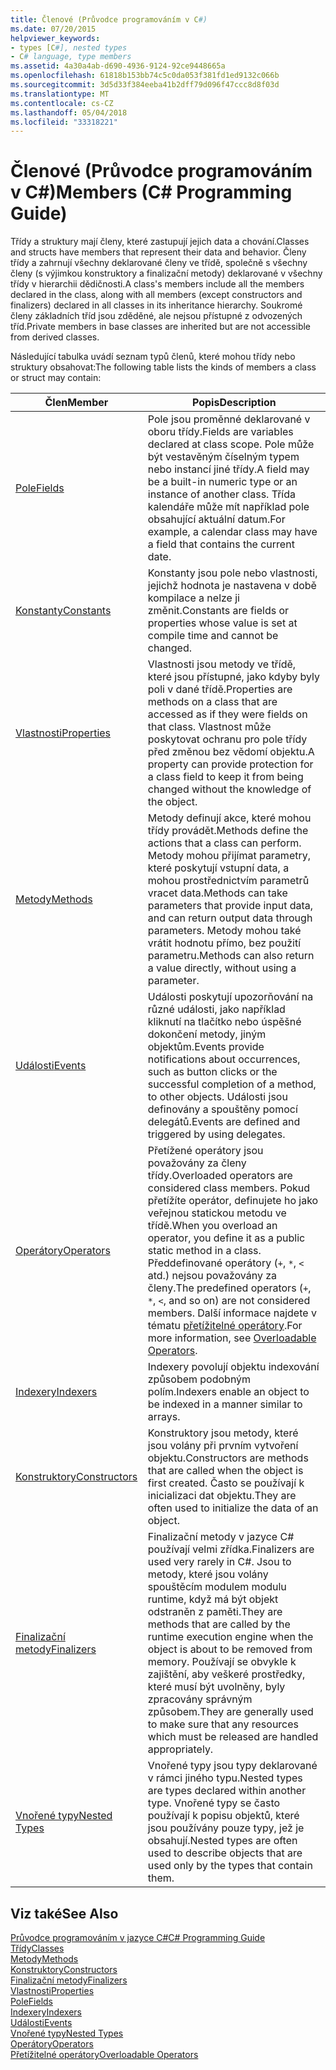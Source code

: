 ```yaml
---
title: Členové (Průvodce programováním v C#)
ms.date: 07/20/2015
helpviewer_keywords:
- types [C#], nested types
- C# language, type members
ms.assetid: 4a30a4ab-d690-4936-9124-92ce9448665a
ms.openlocfilehash: 61818b153bb74c5c0da053f381fd1ed9132c066b
ms.sourcegitcommit: 3d5d33f384eeba41b2dff79d096f47ccc8d8f03d
ms.translationtype: MT
ms.contentlocale: cs-CZ
ms.lasthandoff: 05/04/2018
ms.locfileid: "33318221"
---
```

# <a name="members-c-programming-guide"></a><span data-ttu-id="98ed2-102">Členové (Průvodce programováním v C#)</span><span class="sxs-lookup"><span data-stu-id="98ed2-102">Members (C# Programming Guide)</span></span>
<span data-ttu-id="98ed2-103">Třídy a struktury mají členy, které zastupují jejich data a chování.</span><span class="sxs-lookup"><span data-stu-id="98ed2-103">Classes and structs have members that represent their data and behavior.</span></span> <span data-ttu-id="98ed2-104">Členy třídy a zahrnují všechny deklarované členy ve třídě, společně s všechny členy (s výjimkou konstruktory a finalizační metody) deklarované v všechny třídy v hierarchii dědičnosti.</span><span class="sxs-lookup"><span data-stu-id="98ed2-104">A class's members include all the members declared in the class, along with all members (except constructors and finalizers) declared in all classes in its inheritance hierarchy.</span></span> <span data-ttu-id="98ed2-105">Soukromé členy základních tříd jsou zděděné, ale nejsou přístupné z odvozených tříd.</span><span class="sxs-lookup"><span data-stu-id="98ed2-105">Private members in base classes are inherited but are not accessible from derived classes.</span></span>  
  
 <span data-ttu-id="98ed2-106">Následující tabulka uvádí seznam typů členů, které mohou třídy nebo struktury obsahovat:</span><span class="sxs-lookup"><span data-stu-id="98ed2-106">The following table lists the kinds of members a class or struct may contain:</span></span>  
  
|<span data-ttu-id="98ed2-107">Člen</span><span class="sxs-lookup"><span data-stu-id="98ed2-107">Member</span></span>|<span data-ttu-id="98ed2-108">Popis</span><span class="sxs-lookup"><span data-stu-id="98ed2-108">Description</span></span>|  
|------------|-----------------|  
|[<span data-ttu-id="98ed2-109">Pole</span><span class="sxs-lookup"><span data-stu-id="98ed2-109">Fields</span></span>](../../../csharp/programming-guide/classes-and-structs/fields.md)|<span data-ttu-id="98ed2-110">Pole jsou proměnné deklarované v oboru třídy.</span><span class="sxs-lookup"><span data-stu-id="98ed2-110">Fields are variables declared at class scope.</span></span> <span data-ttu-id="98ed2-111">Pole může být vestavěným číselným typem nebo instancí jiné třídy.</span><span class="sxs-lookup"><span data-stu-id="98ed2-111">A field may be a built-in numeric type or an instance of another class.</span></span> <span data-ttu-id="98ed2-112">Třída kalendáře může mít například pole obsahující aktuální datum.</span><span class="sxs-lookup"><span data-stu-id="98ed2-112">For example, a calendar class may have a field that contains the current date.</span></span>|  
|[<span data-ttu-id="98ed2-113">Konstanty</span><span class="sxs-lookup"><span data-stu-id="98ed2-113">Constants</span></span>](../../../csharp/programming-guide/classes-and-structs/constants.md)|<span data-ttu-id="98ed2-114">Konstanty jsou pole nebo vlastnosti, jejichž hodnota je nastavena v době kompilace a nelze ji změnit.</span><span class="sxs-lookup"><span data-stu-id="98ed2-114">Constants are fields or properties whose value is set at compile time and cannot be changed.</span></span>|  
|[<span data-ttu-id="98ed2-115">Vlastnosti</span><span class="sxs-lookup"><span data-stu-id="98ed2-115">Properties</span></span>](../../../csharp/programming-guide/classes-and-structs/properties.md)|<span data-ttu-id="98ed2-116">Vlastnosti jsou metody ve třídě, které jsou přístupné, jako kdyby byly poli v dané třídě.</span><span class="sxs-lookup"><span data-stu-id="98ed2-116">Properties are methods on a class that are accessed as if they were fields on that class.</span></span> <span data-ttu-id="98ed2-117">Vlastnost může poskytovat ochranu pro pole třídy před změnou bez vědomí objektu.</span><span class="sxs-lookup"><span data-stu-id="98ed2-117">A property can provide protection for a class field to keep it from being changed without the knowledge of the object.</span></span>|  
|[<span data-ttu-id="98ed2-118">Metody</span><span class="sxs-lookup"><span data-stu-id="98ed2-118">Methods</span></span>](../../../csharp/programming-guide/classes-and-structs/methods.md)|<span data-ttu-id="98ed2-119">Metody definují akce, které mohou třídy provádět.</span><span class="sxs-lookup"><span data-stu-id="98ed2-119">Methods define the actions that a class can perform.</span></span> <span data-ttu-id="98ed2-120">Metody mohou přijímat parametry, které poskytují vstupní data, a mohou prostřednictvím parametrů vracet data.</span><span class="sxs-lookup"><span data-stu-id="98ed2-120">Methods can take parameters that provide input data, and can return output data through parameters.</span></span> <span data-ttu-id="98ed2-121">Metody mohou také vrátit hodnotu přímo, bez použití parametru.</span><span class="sxs-lookup"><span data-stu-id="98ed2-121">Methods can also return a value directly, without using a parameter.</span></span>|  
|[<span data-ttu-id="98ed2-122">Události</span><span class="sxs-lookup"><span data-stu-id="98ed2-122">Events</span></span>](../../../csharp/programming-guide/events/index.md)|<span data-ttu-id="98ed2-123">Události poskytují upozorňování na různé události, jako například kliknutí na tlačítko nebo úspěšné dokončení metody, jiným objektům.</span><span class="sxs-lookup"><span data-stu-id="98ed2-123">Events provide notifications about occurrences, such as button clicks or the successful completion of a method, to other objects.</span></span> <span data-ttu-id="98ed2-124">Události jsou definovány a spouštěny pomocí delegátů.</span><span class="sxs-lookup"><span data-stu-id="98ed2-124">Events are defined and triggered by using delegates.</span></span>|  
|[<span data-ttu-id="98ed2-125">Operátory</span><span class="sxs-lookup"><span data-stu-id="98ed2-125">Operators</span></span>](../../../csharp/programming-guide/statements-expressions-operators/operators.md)|<span data-ttu-id="98ed2-126">Přetížené operátory jsou považovány za členy třídy.</span><span class="sxs-lookup"><span data-stu-id="98ed2-126">Overloaded operators are considered class members.</span></span> <span data-ttu-id="98ed2-127">Pokud přetížíte operátor, definujete ho jako veřejnou statickou metodu ve třídě.</span><span class="sxs-lookup"><span data-stu-id="98ed2-127">When you overload an operator, you define it as a public static method in a class.</span></span> <span data-ttu-id="98ed2-128">Předdefinované operátory (`+`, `*`, `<` atd.) nejsou považovány za členy.</span><span class="sxs-lookup"><span data-stu-id="98ed2-128">The predefined operators (`+`, `*`, `<`, and so on) are not considered members.</span></span> <span data-ttu-id="98ed2-129">Další informace najdete v tématu [přetížitelné operátory](../../../csharp/programming-guide/statements-expressions-operators/overloadable-operators.md).</span><span class="sxs-lookup"><span data-stu-id="98ed2-129">For more information, see [Overloadable Operators](../../../csharp/programming-guide/statements-expressions-operators/overloadable-operators.md).</span></span>|  
|[<span data-ttu-id="98ed2-130">Indexery</span><span class="sxs-lookup"><span data-stu-id="98ed2-130">Indexers</span></span>](../../../csharp/programming-guide/indexers/index.md)|<span data-ttu-id="98ed2-131">Indexery povolují objektu indexování způsobem podobným polím.</span><span class="sxs-lookup"><span data-stu-id="98ed2-131">Indexers enable an object to be indexed in a manner similar to arrays.</span></span>|  
|[<span data-ttu-id="98ed2-132">Konstruktory</span><span class="sxs-lookup"><span data-stu-id="98ed2-132">Constructors</span></span>](../../../csharp/programming-guide/classes-and-structs/constructors.md)|<span data-ttu-id="98ed2-133">Konstruktory jsou metody, které jsou volány při prvním vytvoření objektu.</span><span class="sxs-lookup"><span data-stu-id="98ed2-133">Constructors are methods that are called when the object is first created.</span></span> <span data-ttu-id="98ed2-134">Často se používají k inicializaci dat objektu.</span><span class="sxs-lookup"><span data-stu-id="98ed2-134">They are often used to initialize the data of an object.</span></span>|  
|[<span data-ttu-id="98ed2-135">Finalizační metody</span><span class="sxs-lookup"><span data-stu-id="98ed2-135">Finalizers</span></span>](../../../csharp/programming-guide/classes-and-structs/destructors.md)|<span data-ttu-id="98ed2-136">Finalizační metody v jazyce C# používají velmi zřídka.</span><span class="sxs-lookup"><span data-stu-id="98ed2-136">Finalizers are used very rarely in C#.</span></span> <span data-ttu-id="98ed2-137">Jsou to metody, které jsou volány spouštěcím modulem modulu runtime, když má být objekt odstraněn z paměti.</span><span class="sxs-lookup"><span data-stu-id="98ed2-137">They are methods that are called by the runtime execution engine when the object is about to be removed from memory.</span></span> <span data-ttu-id="98ed2-138">Používají se obvykle k zajištění, aby veškeré prostředky, které musí být uvolněny, byly zpracovány správným způsobem.</span><span class="sxs-lookup"><span data-stu-id="98ed2-138">They are generally used to make sure that any resources which must be released are handled appropriately.</span></span>|  
|[<span data-ttu-id="98ed2-139">Vnořené typy</span><span class="sxs-lookup"><span data-stu-id="98ed2-139">Nested Types</span></span>](../../../csharp/programming-guide/classes-and-structs/nested-types.md)|<span data-ttu-id="98ed2-140">Vnořené typy jsou typy deklarované v rámci jiného typu.</span><span class="sxs-lookup"><span data-stu-id="98ed2-140">Nested types are types declared within another type.</span></span> <span data-ttu-id="98ed2-141">Vnořené typy se často používají k popisu objektů, které jsou používány pouze typy, jež je obsahují.</span><span class="sxs-lookup"><span data-stu-id="98ed2-141">Nested types are often used to describe objects that are used only by the types that contain them.</span></span>|  
  
## <a name="see-also"></a><span data-ttu-id="98ed2-142">Viz také</span><span class="sxs-lookup"><span data-stu-id="98ed2-142">See Also</span></span>  
 [<span data-ttu-id="98ed2-143">Průvodce programováním v jazyce C#</span><span class="sxs-lookup"><span data-stu-id="98ed2-143">C# Programming Guide</span></span>](../../../csharp/programming-guide/index.md)  
 [<span data-ttu-id="98ed2-144">Třídy</span><span class="sxs-lookup"><span data-stu-id="98ed2-144">Classes</span></span>](../../../csharp/programming-guide/classes-and-structs/classes.md)  
 [<span data-ttu-id="98ed2-145">Metody</span><span class="sxs-lookup"><span data-stu-id="98ed2-145">Methods</span></span>](../../../csharp/programming-guide/classes-and-structs/methods.md)  
 [<span data-ttu-id="98ed2-146">Konstruktory</span><span class="sxs-lookup"><span data-stu-id="98ed2-146">Constructors</span></span>](../../../csharp/programming-guide/classes-and-structs/constructors.md)  
 [<span data-ttu-id="98ed2-147">Finalizační metody</span><span class="sxs-lookup"><span data-stu-id="98ed2-147">Finalizers</span></span>](../../../csharp/programming-guide/classes-and-structs/destructors.md)  
 [<span data-ttu-id="98ed2-148">Vlastnosti</span><span class="sxs-lookup"><span data-stu-id="98ed2-148">Properties</span></span>](../../../csharp/programming-guide/classes-and-structs/properties.md)  
 [<span data-ttu-id="98ed2-149">Pole</span><span class="sxs-lookup"><span data-stu-id="98ed2-149">Fields</span></span>](../../../csharp/programming-guide/classes-and-structs/fields.md)  
 [<span data-ttu-id="98ed2-150">Indexery</span><span class="sxs-lookup"><span data-stu-id="98ed2-150">Indexers</span></span>](../../../csharp/programming-guide/indexers/index.md)  
 [<span data-ttu-id="98ed2-151">Události</span><span class="sxs-lookup"><span data-stu-id="98ed2-151">Events</span></span>](../../../csharp/programming-guide/events/index.md)  
 [<span data-ttu-id="98ed2-152">Vnořené typy</span><span class="sxs-lookup"><span data-stu-id="98ed2-152">Nested Types</span></span>](../../../csharp/programming-guide/classes-and-structs/nested-types.md)  
 [<span data-ttu-id="98ed2-153">Operátory</span><span class="sxs-lookup"><span data-stu-id="98ed2-153">Operators</span></span>](../../../csharp/programming-guide/statements-expressions-operators/operators.md)  
 [<span data-ttu-id="98ed2-154">Přetížitelné operátory</span><span class="sxs-lookup"><span data-stu-id="98ed2-154">Overloadable Operators</span></span>](../../../csharp/programming-guide/statements-expressions-operators/overloadable-operators.md)
